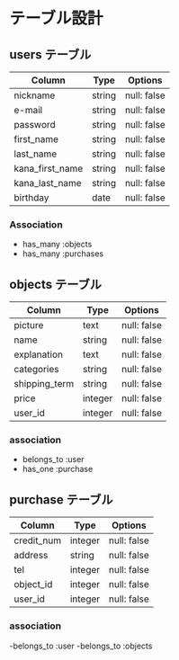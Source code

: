 # テーブル設計

## users テーブル

| Column          | Type    | Options     |
| --------------- | ------- | ------------|
| nickname        | string  | null: false |
| e-mail          | string  | null: false |
| password        | string  | null: false |
| first_name      | string  | null: false |
| last_name       | string  | null: false |
| kana_first_name | string  | null: false |
| kana_last_name  | string  | null: false |
| birthday        | date    | null: false |


### Association

- has_many :objects
- has_many :purchases


## objects テーブル

| Column          | Type     | Options     |
| --------------- | -------- | ------------|
| picture         | text     | null: false |
| name            | string   | null: false |
| explanation     | text     | null: false |
| categories      | string   | null: false |
| shipping_term   | string   | null: false |
| price           | integer  | null: false |
| user_id         | integer  | null: false |

### association

- belongs_to :user
- has_one :purchase


## purchase テーブル

| Column          | Type     | Options     |
| --------------- | -------- | ------------|
| credit_num      | integer  | null: false |
| address         | string   | null: false |
| tel             | integer  | null: false |
| object_id       | integer  | null: false |
| user_id         | integer  | null: false |

### association

-belongs_to :user
-belongs_to :objects